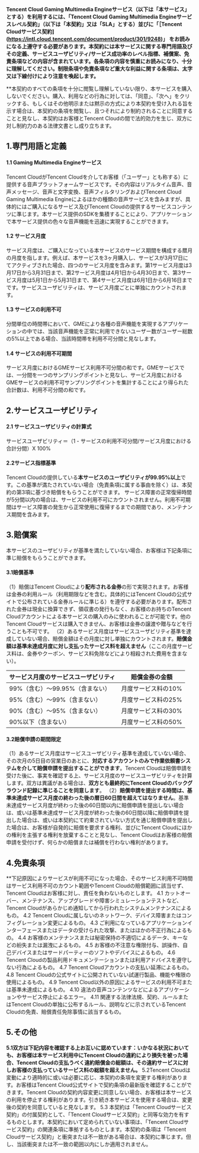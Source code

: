 **Tencent Cloud Gaming Multimedia Engineサービス（以下は「本サービス」とする）を利用するには、「Tencent Cloud Gaming Multimedia Engineサービスレベル契約」（以下は「本契約」又は「SLA」とする）並びに「［Tencent Cloudサービス契約](https://intl.cloud.tencent.com/document/product/301/9248)」 をお読みになる上遵守する必要があります。本契約には本サービスに関する専門用語及びその定義、サービスユーザビリティ/サービス成功率のレベル指標、補償案、免責条項などの内容が含まれています。各条項の内容を慎重にお読みになり、十分に理解してください。制限条項や免責条項など重大な利益に関する条項は、太字又は下線付けにより注意を喚起します。**

**本契約のすべての条項を十分に閲覧し理解していない限り、本サービスを購入しないでください。購入、利用などの行為に対しては、「同意」、「次へ」をクリックする、もしくはその他明示または黙示の方式により本契約を受け入れる旨を示す場合は、本契約の条項を閲覧し、且つそれにより制約されることに同意することと見なし、本契約はお客様とTencent Cloudの間で法的効力を生じ、双方に対し制約力のある法律文書とし成り立ちます。


## 1.専門用語と定義
#### 1.1 Gaming Multimedia Engineサービス
Tencent CloudがTencent Cloudを介してお客様（「ユーザー」とも称する）に提供する音声プラットフォームサービスです。その内容はリアルタイム音声、音声メッセージ、音声と文字変換、音声フィルタリングおよびTencent Cloud Gaming Multimedia Engineによるほかの種類の音声サービスを含みますが、具体的にはご購入になるサービス及びTencent Cloudの提供するサービスコンテンツに準じます。本サービス提供のSDKを集積することにより、アプリケーションで本サービス提供の色々な音声機能を迅速に実現することができます。
#### 1.2 サービス月度
サービス月度は、ご購入になっている本サービスのサービス期間を構成する暦月の月度を指します。例えば、本サービスを3ヶ月購入し、サービスが3月17日にてアクティブされた場合、四つのサービス月度を含みます。第1サービス月度は3月17日から3月31日まで、第2サービス月度は4月1日から4月30日まで、第3サービス月度は5月1日から5月31日まで、第4サービス月度は6月1日から6月16日までです。サービスユーザビリティは、サービス月度ごとに単独にカウントされます。
#### 1.3 サービスの利用不可
分間単位の時間帯において、GMEにより各種の音声機能を実現するアプリケーションの中では、当該音声機能を正常に利用できないユーザー数がユーザー総数の5%以上である場合、当該時間帯を利用不可分間と見なします。

#### 1.4 サービスの利用不可期間
サービス月度におけるGMEサービス利用不可分間の和です。GMEサービスでは、一分間を一つのサンプリングポイントと見なし、サービス月度におけるGMEサービスの利用不可サンプリングポイントを集計することにより得られた合計数は、利用不可分間の和です。

## 2.サービスユーザビリティ
#### 2.1 サービスユーザビリティの計算式
サービスユーザビリティ＝（1 - サービスの利用不可分間/サービス月度における合計分間）X 100%

#### 2.2サービス指標基準
Tencent Cloudの提供している**本サービスのユーザビリティが99.95%以上**です。この基準が満たされていない場合（免責条項に属する事由を除く）は、本契約の第3項に基づき賠償をもらうことができます。
サービス障害の正常復帰時間が5分間以内の場合は、サービスの利用不可にカウントされません。利用不可期間はサービス障害の発生から正常使用に復帰するまでの期間であり、メンテナンス期間を含みます。

## 3.賠償案
本サービスのユーザビリティが基準を満たしていない場合、お客様は下記条項に準じ賠償をもらうことができます。
#### 3.1賠償基準
（1）賠償はTencent Cloudにより**配布される金券**の形で実現されます。お客様は金券の利用ルール（利用期限などを含む。具体的にはTencent Cloudの公式サイトで公布されている金券ルールに準じる）を遵守する必要があります。配布された金券は現金に換算できず、領収書の発行もなく、お客様のお持ちのTencent Cloudアカウントによる本サービスの購入のみに使われることが可能です。他のTencent Cloudサービスは購入できません、お客様は金券の譲渡や贈与などを行うことも不可です。
（2）あるサービス月度はサービスユーザビリティ基準を達成していない場合、賠償金額はその月度に対し単独にカウントされます。**賠償金額は基準未達成月度に対し支払ったサービス料を超えません**（ここの月度サービス料は、金券やクーポン、サービス料免除などにより相殺された費用を含まない）。

| サービス月度のサービスユーザビリティ          | 賠償金券の金額     |
| ------------------- | ----------- |
| 99%（含む）～99.95%（含まない）| 月度サービス料の10%|
| 95%（含む）～99%（含まない）| 月度サービス料の25%|
| 90%（含む）～95%（含まない）| 月度サービス料の30%|
| 90%以下（含まない）           | 月度サービス料の50% |

#### 3.2賠償申請の期間限定
（1）あるサービス月度はサービスユーザビリティ基準を達成していない場合、その次月の5日目の営業日のあとに、**対応するアカウントのみで作業依頼書システムを介して賠償申請を提出することができます**。Tencent Cloudは賠償申請を受けた後に、事実を確認する上、サービス月度のサービスユーザビリティを計算します。双方は異議がある場合は、**双方とも最終的にTencent Cloudのバックグラウンド記録に準じることを同意します**。
（2）**賠償申請を提出する時間は、基準未達成サービス月度の終わった後の暦日60日間を超えてはなりません**。基準未達成サービス月度が終わった後の60日間以内に賠償申請を提出しない場合は、或いは基準未達成サービス月度が終わった後の60日間以降に賠償申請を提出した場合は、或いは本契約にて約束されていない方式を通じ賠償申請を提出した場合は、お客様が自発的に賠償を要求する権利、並びにTencent Cloudにほかの権利を主張する権利を放棄することと見なし、Tencent Cloudはお客様の賠償申請を受付けず、何らかの賠償または補償を行わない権利があります。

## 4.免責条項
**下記原因によりサービスが利用不可になった場合、そのサービス利用不可時間はサービス利用不可のカウント範囲やTencent Cloudの賠償範囲に該当せず、Tencent Cloudはお客様に対し、責任を負わないものとします。
4.1 カットオーバー、メンテナンス、アップグレードや障害シミュレーションテストなど、Tencent Cloudがあらかじめ通知してから行われたシステムメンテナンスによるもの。
4.2 Tencent Cloudに属しないのネットワーク、デバイス障害またはコンフィグレーション変更によるもの。
4.3 ご利用になっているアプリケーションインターフェースまたはデータの受けられた攻撃、またはほかの不正行為によるもの。
4.4 お客様のメンテナンスまたは秘密保持の不適切によるデータ、キーなどの紛失または漏洩によるもの。
4.5 お客様の不注意な権限付与、誤操作、自己デバイスまたはサードパーティーのソフトやデバイスによるもの。
4.6 Tencent Cloudの製品利用ドキュメンテーションまたは利用アドバイスを遵守しない行為によるもの。
4.7 Tencent Cloudアカウントの支払い延滞によるもの。
4.8 Tencent Cloudの公式サイトに公開されていない試運行製品、機能や権限の使用によるもの。
4.9 Tencent Cloud以外の原因によるサービスの利用不可または基準未達成によるもの。
4.10 違法の音声コンテンツなどによるアプリケーションやサービス停止によるエラー。
4.11 関連する法律法規、契約、ルールまたはTencent Cloudの単独に公布するルール、説明などに示されているTencent Cloudの免責、賠償責任免除事情に該当するもの。

## 5.その他
**5.1双方は下記内容を確認する上お互いに認めています：いかなる状況においても、お客様は本サービス利用中にTencent Cloudの違約により損失を被った場合、Tencent Cloudの支払うべく違約賠償金の総額は、その違約サービスに対しお客様の支払っているサービス料の総額を超えません。**
5.2Tencent Cloudは変動により適時的に或いは必要に応じ、本契約の条項を変更する権利があります。お客様はTencent Cloud公式サイトで契約条項の最新版を確認することができます。Tencent Cloudの契約内容変更に同意しない場合、お客様は本サービスの利用を停止する権利があります。引き続き本サービスを使用する場合は、変更後の契約を同意していると見なします。
5.3 本契約は「Tencent Cloudサービス契約」の付属契約として、「Tencent Cloudサービス契約」と同等な効力を有するものとします。本契約において定められていない事項は、「Tencent Cloudサービス契約」の関連条項に準拠するものとします。本契約の条項は「Tencent Cloudサービス契約」と衝突または不一致がある場合は、本契約に準じます。但し、当該衝突または不一致の範囲以内にしか適用されません。


